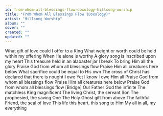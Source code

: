 ```yaml
---
id: from-whom-all-blessings-flow-doxology-hillsong-worship
title: "From Whom All Blessings Flow (Doxology)"
artist: "Hillsong Worship"
album: ""
cover: ""
created: ""
updated: ""
---
```


What gift of love could I offer to a King
What weight or worth could be held within my offering
When He alone is worthy
A glory song is inscribed upon my heart
This treasure held in an alabaster jar I break
To bring Him all the glory
Praise God from whom all blessings flow
Praise Him all creatures here below
What sacrifice could be equal to His own
The cross of Christ has declared that there is nought I owe
Yet I know I owe Him all
Praise God from whom all blessings flow
Praise Him all creatures here below
Praise God from whom all blessings flow
[Bridge]
Our Father God the infinite
The matchless King magnificent
The living Christ, the servant Son
The prophesied, the saving One
The Holy Ghost gift from above
The faithful Friend, the seal of love
This life this heart, this song to Him
My all in all, my everything